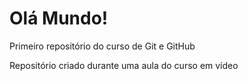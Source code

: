 # Olá Mundo!
 Primeiro repositório do curso de Git e GitHub

Repositório criado durante uma aula do curso em vídeo